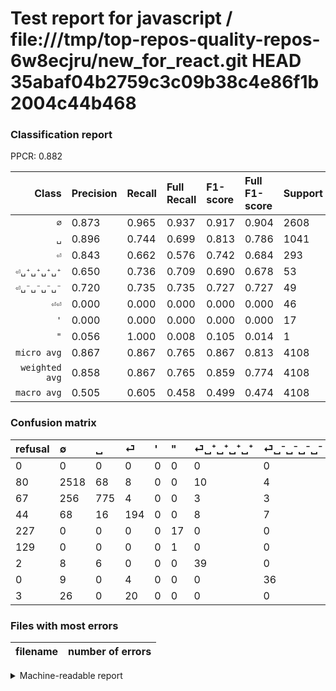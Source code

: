 # Test report for javascript / file:///tmp/top-repos-quality-repos-6w8ecjru/new_for_react.git HEAD 35abaf04b2759c3c09b38c4e86f1b2004c44b468

### Classification report

PPCR: 0.882

| Class | Precision | Recall | Full Recall | F1-score | Full F1-score | Support | Full Support | PPCR |
|------:|:----------|:-------|:------------|:---------|:---------|:--------|:-------------|:-----|
| `∅` | 0.873| 0.965| 0.937| 0.917| 0.904| 2608| 2688| 0.970 |
| `␣` | 0.896| 0.744| 0.699| 0.813| 0.786| 1041| 1108| 0.940 |
| `⏎` | 0.843| 0.662| 0.576| 0.742| 0.684| 293| 337| 0.869 |
| `⏎␣⁺␣⁺␣⁺␣⁺` | 0.650| 0.736| 0.709| 0.690| 0.678| 53| 55| 0.964 |
| `⏎␣⁻␣⁻␣⁻␣⁻` | 0.720| 0.735| 0.735| 0.727| 0.727| 49| 49| 1.000 |
| `⏎⏎` | 0.000| 0.000| 0.000| 0.000| 0.000| 46| 49| 0.939 |
| `'` | 0.000| 0.000| 0.000| 0.000| 0.000| 17| 244| 0.070 |
| `"` | 0.056| 1.000| 0.008| 0.105| 0.014| 1| 130| 0.008 |
| `micro avg` | 0.867| 0.867| 0.765| 0.867| 0.813| 4108| 4660| 0.882 |
| `weighted avg` | 0.858| 0.867| 0.765| 0.859| 0.774| 4108| 4660| 0.882 |
| `macro avg` | 0.505| 0.605| 0.458| 0.499| 0.474| 4108| 4660| 0.882 |

### Confusion matrix

|refusal|  ∅| ␣| ⏎| '| "| ⏎␣⁺␣⁺␣⁺␣⁺| ⏎␣⁻␣⁻␣⁻␣⁻| ⏎⏎| 
|:---|:---|:---|:---|:---|:---|:---|:---|:---|
|0 |0 |0 |0 |0 |0 |0 |0 |0 |
|80 |2518 |68 |8 |0 |0 |10 |4 |0 |
|67 |256 |775 |4 |0 |0 |3 |3 |0 |
|44 |68 |16 |194 |0 |0 |8 |7 |0 |
|227 |0 |0 |0 |0 |17 |0 |0 |0 |
|129 |0 |0 |0 |0 |1 |0 |0 |0 |
|2 |8 |6 |0 |0 |0 |39 |0 |0 |
|0 |9 |0 |4 |0 |0 |0 |36 |0 |
|3 |26 |0 |20 |0 |0 |0 |0 |0 |

### Files with most errors

| filename | number of errors|
|:----:|:-----|

<details>
    <summary>Machine-readable report</summary>
```json
{
  "cl_report": {"\"": {"f1-score": 0.10526315789473684, "precision": 0.05555555555555555, "recall": 1.0, "support": 1}, "\u0027": {"f1-score": 0.0, "precision": 0.0, "recall": 0.0, "support": 17}, "macro avg": {"f1-score": 0.49933747337855106, "precision": 0.5047222335347421, "recall": 0.6053282796992497, "support": 4108}, "micro avg": {"f1-score": 0.867332035053554, "precision": 0.867332035053554, "recall": 0.867332035053554, "support": 4108}, "weighted avg": {"f1-score": 0.8586370405107341, "precision": 0.8582886162731815, "recall": 0.867332035053554, "support": 4108}, "\u2205": {"f1-score": 0.9168032040779173, "precision": 0.872790294627383, "recall": 0.9654907975460123, "support": 2608}, "\u23ce": {"f1-score": 0.7418738049713193, "precision": 0.8434782608695652, "recall": 0.6621160409556314, "support": 293}, "\u23ce\u23ce": {"f1-score": 0.0, "precision": 0.0, "recall": 0.0, "support": 46}, "\u23ce\u2423\u207a\u2423\u207a\u2423\u207a\u2423\u207a": {"f1-score": 0.6902654867256638, "precision": 0.65, "recall": 0.7358490566037735, "support": 53}, "\u23ce\u2423\u207b\u2423\u207b\u2423\u207b\u2423\u207b": {"f1-score": 0.7272727272727272, "precision": 0.72, "recall": 0.7346938775510204, "support": 49}, "\u2423": {"f1-score": 0.8132214060860441, "precision": 0.8959537572254336, "recall": 0.74447646493756, "support": 1041}},
  "cl_report_full": {"\"": {"f1-score": 0.013513513513513514, "precision": 0.05555555555555555, "recall": 0.007692307692307693, "support": 130}, "\u0027": {"f1-score": 0.0, "precision": 0.0, "recall": 0.0, "support": 244}, "macro avg": {"f1-score": 0.47407483753878127, "precision": 0.5047222335347421, "recall": 0.4579198982820065, "support": 4660}, "micro avg": {"f1-score": 0.812728102189781, "precision": 0.867332035053554, "recall": 0.7645922746781116, "support": 4660}, "weighted avg": {"f1-score": 0.7735515010333291, "precision": 0.7942664101071785, "recall": 0.7645922746781116, "support": 4660}, "\u2205": {"f1-score": 0.9036425623542077, "precision": 0.872790294627383, "recall": 0.9367559523809523, "support": 2688}, "\u23ce": {"f1-score": 0.6843033509700176, "precision": 0.8434782608695652, "recall": 0.5756676557863502, "support": 337}, "\u23ce\u23ce": {"f1-score": 0.0, "precision": 0.0, "recall": 0.0, "support": 49}, "\u23ce\u2423\u207a\u2423\u207a\u2423\u207a\u2423\u207a": {"f1-score": 0.6782608695652174, "precision": 0.65, "recall": 0.7090909090909091, "support": 55}, "\u23ce\u2423\u207b\u2423\u207b\u2423\u207b\u2423\u207b": {"f1-score": 0.7272727272727272, "precision": 0.72, "recall": 0.7346938775510204, "support": 49}, "\u2423": {"f1-score": 0.7856056766345666, "precision": 0.8959537572254336, "recall": 0.6994584837545126, "support": 1108}},
  "ppcr": 0.8815450643776824
}
```
</details>
